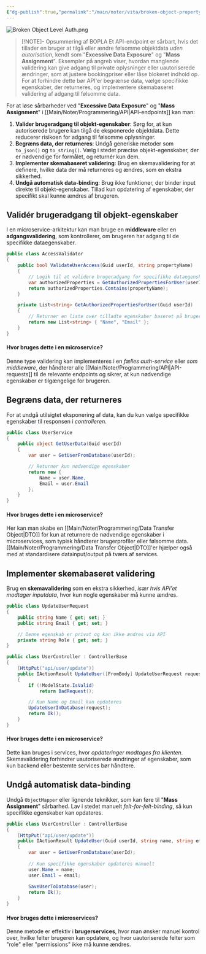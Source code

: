 ```yaml
---
{"dg-publish":true,"permalink":"/main/noter/vita/broken-object-property-level-authorization/","created":"2024-11-06T07:49:50.035+01:00"}
---
```


![Broken Object Level Auth.png](/img/user/Resource/98_Images/Broken%20Object%20Level%20Auth.png)
> [!NOTE]- Opsummering af BOPLA
> Et API-endpoint er sårbart, hvis det tillader en bruger at tilgå eller ændre følsomme objektdata *uden autorisation*, kendt som "**Excessive Data Exposure**" og "**Mass Assignment**". Eksempler på angreb viser, hvordan manglende validering kan give adgang til private oplysninger eller uautoriserede ændringer, som at justere bookingpriser eller låse blokeret indhold op. For at forhindre dette bør API'er begrænse data, vælge specifikke egenskaber, der returneres, og implementere skemabaseret validering af adgang til følsomme data.

For at løse sårbarheder ved "**Excessive Data Exposure**" og "**Mass Assignment**" i [[Main/Noter/Programmering/API\|API-endpoints]] kan man:

1. **Valider brugeradgang til objekt-egenskaber**: Sørg for, at kun autoriserede brugere kan tilgå de eksponerede objektdata. Dette reducerer risikoen for adgang til følsomme oplysninger.
2. **Begræns data, der returneres**: Undgå generiske metoder som `to_json()` og `to_string()`. Vælg i stedet præcise objekt-egenskaber, der er nødvendige for formålet, og returnér kun dem.
3. **Implementer skemabaseret validering**: Brug en skemavalidering for at definere, hvilke data der må returneres og ændres, som en ekstra sikkerhed.
4. **Undgå automatisk data-binding**: Brug ikke funktioner, der binder input direkte til objekt-egenskaber. Tillad kun opdatering af egenskaber, der specifikt skal kunne ændres af brugeren.

## Validér brugeradgang til objekt-egenskaber
I en microservice-arkitektur kan man bruge en **middleware** eller en **adgangsvalidering**, som kontrollerer, om brugeren har adgang til de specifikke dataegenskaber.

```csharp
public class AccessValidator
{
    public bool ValidateUserAccess(Guid userId, string propertyName)
    {
        // Logik til at validere brugeradgang for specifikke dataegenskaber
        var authorizedProperties = GetAuthorizedPropertiesForUser(userId);
        return authorizedProperties.Contains(propertyName);
    }

    private List<string> GetAuthorizedPropertiesForUser(Guid userId)
    {
        // Returner en liste over tilladte egenskaber baseret på brugerens rolle
        return new List<string> { "Name", "Email" };
    }
}
```

#### Hvor bruges dette i en microservice?
Denne type validering kan implementeres i en *fælles auth-service* eller *som middleware*, der håndterer alle [[Main/Noter/Programmering/API\|API-requests]] til de relevante endpoints og sikrer, at kun nødvendige egenskaber er tilgængelige for brugeren.

## Begræns data, der returneres
For at undgå utilsigtet eksponering af data, kan du kun vælge specifikke egenskaber til responsen i *controlleren*.

```csharp
public class UserService
{
    public object GetUserData(Guid userId)
    {
        var user = GetUserFromDatabase(userId);

        // Returner kun nødvendige egenskaber
        return new {
            Name = user.Name,
            Email = user.Email
        };
    }
}
```

#### Hvor bruges dette i en microservice?
Her kan man skabe en [[Main/Noter/Programmering/Data Transfer Object\|DTO]] for kun at returnere de nødvendige egenskaber i microservices, som typisk håndterer brugerprofiler eller følsomme data. [[Main/Noter/Programmering/Data Transfer Object\|DTO]]'er hjælper også med at standardisere datainput/output på tværs af services.

## Implementer skemabaseret validering
Brug en **skemavalidering** som en ekstra sikkerhed, *især hvis API'et modtager inputdata*, hvor kun nogle egenskaber må kunne ændres.

```csharp
public class UpdateUserRequest
{
    public string Name { get; set; }
    public string Email { get; set; }

    // Denne egenskab er privat og kan ikke ændres via API
    private string Role { get; set; }
}

public class UserController : ControllerBase
{
    [HttpPut("api/user/update")]
    public IActionResult UpdateUser([FromBody] UpdateUserRequest request)
    {
        if (!ModelState.IsValid)
            return BadRequest();

        // Kun Name og Email kan opdateres
        UpdateUserInDatabase(request);
        return Ok();
    }
}
```

#### Hvor bruges dette i en microservice?
Dette kan bruges i services, hvor *opdateringer modtages fra klienten*. Skemavalidering forhindrer uautoriserede ændringer af egenskaber, som kun backend eller bestemte services bør håndtere.

## Undgå automatisk data-binding
Undgå `ObjectMapper` eller lignende teknikker, som kan føre til "**Mass Assignment**" sårbarhed. Lav i stedet manuelt *felt-for-felt-binding*, så kun specifikke egenskaber kan opdateres.
```csharp
public class UserController : ControllerBase
{
    [HttpPut("api/user/update")]
    public IActionResult UpdateUser(Guid userId, string name, string email)
    {
        var user = GetUserFromDatabase(userId);
        
        // Kun specifikke egenskaber opdateres manuelt
        user.Name = name;
        user.Email = email;
        
        SaveUserToDatabase(user);
        return Ok();
    }
}
```

#### Hvor bruges dette i microservices?
Denne metode er effektiv i **brugerservices**, hvor man ønsker manuel kontrol over, hvilke felter brugeren kan opdatere, og hvor uautoriserede felter som "role" eller "permissions" ikke må kunne ændres.